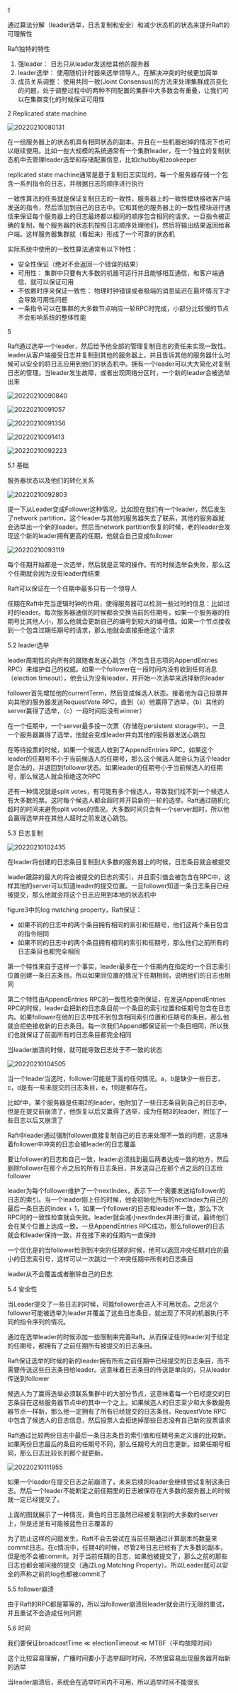 1

通过算法分解（leader选举，日志复制和安全）和减少状态机的状态来提升Raft的可理解性

Raft独特的特性

1. 强leader： 日志只从leader发送给其他的服务器
2. leader选举： 使用随机计时器来选举领导人，在解决冲突的时候更加简单
3. 成员关系调整： 使用共同一致(Joint Consensus)的方法来处理集群成员变化的问题，处于调整过程中的两种不同配置的集群中大多数会有重叠，让我们可以在集群变化的时候保证可用性

2 Replicated state machine

![20220210080131](https://picsheep.oss-cn-beijing.aliyuncs.com/pic/20220210080131.png)

在一组服务器上的状态机具有相同状态的副本，并且在一些机器宕掉的情况下也可以继续使用。比如一些大规模的系统通常有一个集群leader，在一个独立的复制状态机中去管理leader选举和存储配置信息，比如chubby和zookeeper

replicated state machine通常是基于复制日志实现的，每一个服务器存储一个包含一系列指令的日志，并根据日志的顺序进行执行

一致性算法的任务就是保证复制日志的一致性，服务器上的一致性模块接收客户端发送的指令，然后添加到自己的日志中。它和其他的服务器上的一致性模块进行通信来保证每个服务器上的日志最终都以相同的顺序包含相同的请求。一旦指令被正确的复制，每个服务器的状态机按照日志顺序处理他们，然后将输出结果返回给客户端。这样服务器集群就（看起来）形成了一个可靠的状态机

实际系统中使用的一致性算法通常有以下特性：

* 安全性保证（绝对不会返回一个错误的结果）
* 可用性： 集群中只要有大多数的机器可运行并且能够相互通信，和客户端通信，就可以保证可用
* 不依赖时序来保证一致性： 物理时钟错误或者极端的消息延迟在最坏情况下才会导致可用性问题
* 一条指令可以在集群的大多数节点响应一轮RPC时完成，小部分比较慢的节点不会影响系统的整体性能

5

Raft通过选举一个leader，然后给予他全部的管理复制日志的责任来实现一致性。leader从客户端接受日志并复制到其他的服务器上，并且告诉其他的服务器什么时候可以安全的将日志应用到他们的状态机中。拥有一个leader可以大大简化对复制日志的管理。当leader发生故障，或者出现网络分区时，一个新的leader会被选举出来

![20220210090840](https://picsheep.oss-cn-beijing.aliyuncs.com/pic/20220210090840.png)

![20220210091057](https://picsheep.oss-cn-beijing.aliyuncs.com/pic/20220210091057.png)

![20220210091356](https://picsheep.oss-cn-beijing.aliyuncs.com/pic/20220210091356.png)

![20220210091413](https://picsheep.oss-cn-beijing.aliyuncs.com/pic/20220210091413.png)

![20220210092223](https://picsheep.oss-cn-beijing.aliyuncs.com/pic/20220210092223.png)

5.1 基础

服务器状态以及他们的转化关系

![20220210092803](https://picsheep.oss-cn-beijing.aliyuncs.com/pic/20220210092803.png)

提一下从Leader变成Follower这种情况，比如现在我们有一个leader，然后发生了network partition，这个leader与其他的服务器失去了联系，其他的服务器就会选举出一个新的leader。然后当network partition恢复的时候，老的leader会发现这个新的leader拥有更高的任期，他就会自己变成follower

![20220210093119](https://picsheep.oss-cn-beijing.aliyuncs.com/pic/20220210093119.png)

每个任期开始都是一次选举，然后就是正常的操作。有的时候选举会失败，那么这个任期就会因为没有leader而结束

Raft可以保证在一个任期中最多只有一个领导人

任期在Raft中充当逻辑时钟的作用，使得服务器可以检测一些过时的信息：比如过时的leader。每次服务器通信的时候都会交换当前的任期号，如果一个服务器的任期号比其他人小，那么他就会更新自己的编号到较大的编号值。如果一个节点接收到一个包含过期任期号的请求，那么他就会直接拒绝这个请求

5.2 leader选举

leader周期性的向所有的跟随者发送心跳包（不包含日志项的AppendEntries RPC）来维护自己的权威。如果一个follower在一段时间内没有收到任何消息（election timeout），他会认为没有leader，并开始一次选举来选择新的leader

follower首先增加他的currentTerm，然后变成候选人状态。接着他为自己投票并向其他的服务器发送RequestVote RPC。直到（a）他赢得了选举，（b）其他的server赢得了选举，（c）一段时间后没有winner）

在一个任期中，一个server最多投一次票（存储在persistent storage中）。一旦一个服务器赢得了选举，他就会变成leader并向其他的服务器发送心跳包

在等待投票的时候，如果一个候选人收到了AppendEntries RPC，如果这个leader的任期号不小于当前候选人的任期号，那么这个候选人就会认为这个leader是合法的，并退回到follower状态。如果leader的任期号小于当前候选人的任期号，那么候选人就会拒绝这次RPC

还有一种情况就是split votes，有可能有多个候选人，导致我们找不到一个候选人有大多数的票。这时每个候选人都会超时并开启新的一轮的选举。Raft通过随机化超时的时间来避免split votes的情况。大多数时间只会有一个server超时，所以他会赢得选举并在其他人超时之前发送心跳包。

5.3 日志复制

![20220210102435](https://picsheep.oss-cn-beijing.aliyuncs.com/pic/20220210102435.png)

在leader将创建的日志条目复制到大多数的服务器上的时候，日志条目就会被提交

leader跟踪的最大的将会被提交的日志的索引，并且索引值会被包含在RPC中，这样其他的server可以知道leader的提交位置。一旦follower知道一条日志条目已经被提交，那么他就会将这个日志应用到本地的状态机中

figure3中的log matching property，Raft保证：

* 如果不同的日志中的两个条目拥有相同的索引和任期号，他们这两个条目包含的指令相同
* 如果不同的日志中的两个条目拥有相同的索引和任期号，那么他们之前所有的日志条目也都完全相同

第一个特性来自于这样一个事实，leader最多在一个任期内在指定的一个日志索引位置创建一条日志条目。所以如果同位置的情况下任期相同，说明他们的日志也相同

第二个特性由AppendEntries RPC的一致性检查所保证，在发送AppendEntries RPC的时候，leader会把新的日志条目前一个条目的索引位置和任期号包含在日志内。如果follower在他的日志中找不到包含相同索引位置和任期号的条目，那么他就会拒绝接收新的日志条目。每一次我们Append都保证前一个条目相同，所以我们也就保证了前面所有的日志条目都完全相同

当leader崩溃的时候，就可能导致日志处于不一致的状态

![20220210104505](https://picsheep.oss-cn-beijing.aliyuncs.com/pic/20220210104505.png)

当一个leader当选时，follower可能是下面的任何情况。a，b是缺少一些日志，c，d是有一些未提交的日志条目，e，f则是都存在。

比如f中，某个服务器是任期2的leader，他附加了一些日志条目到自己的日志中，但是在提交前崩溃了，他恢复以后又赢得了选举，成为任期3的leader，附加了一些日志以后又崩溃了

Raft中leader通过强制follower直接复制自己的日志来处理不一致的问题，这意味着follower中冲突的日志会被leader的日志覆盖

要让follower的日志和自己一致，leader必须找到最后两者达成一致的地方，然后删除follower在那个点之后的所有日志条目，并发送自己在那个点之后的日志给follower

leader为每个follower维护了一个nextIndex，表示下一个需要发送给follower的日志的索引。当一个leader刚上任的时候，他会初始化所有的nextIndex为自己的最后一条日志的index + 1，如果一个follower的日志和leader不一致，那么下次RPC时的一致性检查就会失败。leader就会减小nextIndex并进行重试，最终他们会在某个位置上达成一致。一旦AppendEntries RPC成功，那么follower的日志就会和leader保持一致，并在接下来的任期内一直保持

一个优化是的当follower检测到冲突的任期的时候，他可以返回冲突任期对应的最小的日志索引号，这样可以一次跳过一个冲突任期中所有的日志条目

leader从不会覆盖或者删除自己的日志

5.4 安全性

当Leader提交了一些日志的时候，可能follower会进入不可用状态。之后这个follower可能被选举为leader并覆盖了这些日志条目，就出现了不同的机器执行不同的指令序列的情况。

通过在选举leader的时候添加一些限制来完善Raft。从而保证任何leader对于给定的任期号，都拥有了之前任期所有被提交的日志条目。

Raft保证选举的时候的新的leader拥有所有之前任期中已经提交的日志条目，而不需要传送这些日志条目给leader。这意味着日志条目的传送是单向的，只从leader传送到follower

候选人为了赢得选举必须联系集群中的大部分节点，这意味着每一个已经提交的日志条目在这些服务器节点中的其中一个之上。如果候选人的日志至少和大多数服务器节点一样新，那么他一定拥有了所有已经提交的日志条目。RequestVote RPC中包含了候选人的日志信息，然后投票人会拒绝掉那些日志没有自己新的投票请求

Raft通过比较两份日志中最后一条日志条目的索引值和任期号来定义谁的比较新。如果两份日志最后的条目的任期号不同，那么任期号大的日志更新。如果任期号相同，那么日志比较长的那个就更新。

![20220210111955](https://picsheep.oss-cn-beijing.aliyuncs.com/pic/20220210111955.png)

如果一个leader在提交日志之前崩溃了，未来后续的leader会继续尝试复制这条日志。然后一个leader不能断定之前任期里的日志被保存在大多数的服务器上的时候就一定已经提交了。

上面的图就展示了一种情况，黄色的日志虽然已经被复制到的大多数的server上，但是还是有可能被蓝色日志覆盖的

为了防止这样的问题发生，Raft不会去尝试在当前任期通过计算副本的数量来commit日志。在c情况中，任期4的时候，尽管2号日志已经有了大多数的副本，但是他不会被commit。对于当前任期的日志，如果他被提交了，那么之前的那些日志也都会被间接的提交（通过Log Matching Property）。所以Leader就可以安全的声称之前的log也都被commit了

5.5 follower崩溃

由于Raft的RPC都是幂等的，所以当follower崩溃后leader就会进行无限的重试，并且重试不会造成任何问题

5.6 时间

我们要保证broadcastTime ≪ electionTimeout ≪ MTBF（平均故障时间）

这个比较容易理解，广播时间要小于选举超时时间，不然很容易出现服务器开始新的选举

当leader崩溃后，系统会在选举时间内不可用，所以选举时间不能很长


